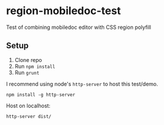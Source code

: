 # region-mobiledoc-test
Test of combining mobiledoc editor with CSS region polyfill

## Setup

1. Clone repo
2. Run `npm install`
3. Run `grunt`

I recommend using node's `http-server` to host this test/demo.

`npm install -g http-server`

Host on localhost:

`http-server dist/`

